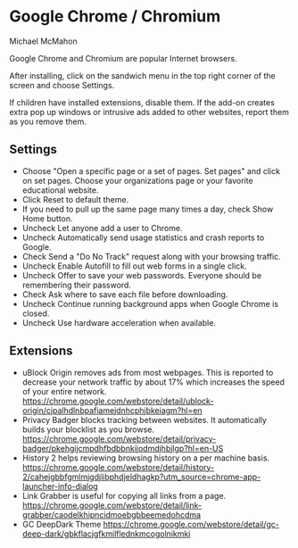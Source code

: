 # Google Chrome / Chromium

Michael McMahon

Google Chrome and Chromium are popular Internet browsers.

After installing, click on the sandwich menu in the top right corner of the
screen and choose Settings.

If children have installed extensions, disable them.  If the add-on creates
extra pop up windows or intrusive ads added to other websites, report them as
you remove them.

## Settings

- Choose "Open a specific page or a set of pages. Set pages" and click on set
  pages.  Choose your organizations page or your favorite educational website.
- Click Reset to default theme.
- If you need to pull up the same page many times a day, check Show Home button.
- Uncheck Let anyone add a user to Chrome.
- Uncheck Automatically send usage statistics and crash reports to Google.
- Check Send a "Do No Track" request along with your browsing traffic.
- Uncheck Enable Autofill to fill out web forms in a single click.
- Uncheck Offer to save your web passwords.  Everyone should be remembering
  their password.
- Check Ask where to save each file before downloading.
- Uncheck Continue running background apps when Google Chrome is closed.
- Uncheck Use hardware acceleration when available.

## Extensions

- uBlock Origin removes ads from most webpages.  This is reported to decrease
  your network traffic by about 17% which increases the speed of your entire
  network.
  https://chrome.google.com/webstore/detail/ublock-origin/cjpalhdlnbpafiamejdnhcphjbkeiagm?hl=en
- Privacy Badger blocks tracking between websites.  It automatically builds your
  blocklist as you browse.
  https://chrome.google.com/webstore/detail/privacy-badger/pkehgijcmpdhfbdbbnkijodmdjhbjlgp?hl=en-US
- History 2 helps reviewing browsing history on a per machine basis.
  https://chrome.google.com/webstore/detail/history-2/cahejgbbfgmlmjgdjlibphdjeldhagkp?utm_source=chrome-app-launcher-info-dialog
- Link Grabber is useful for copying all links from a page.
  https://chrome.google.com/webstore/detail/link-grabber/caodelkhipncidmoebgbbeemedohcdma
- GC DeepDark Theme
  https://chrome.google.com/webstore/detail/gc-deep-dark/gbkflacjgfkmilflednkmcogolnikmki
